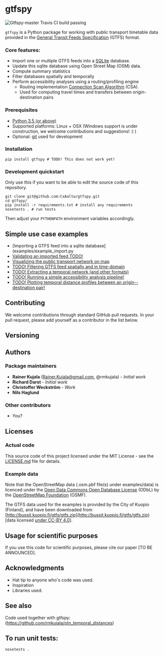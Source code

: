 # gtfspy  

![Gtfspy-master Travis CI build passing](https://api.travis-ci.org/CxAalto/gtfspy.svg?branch=master)

``gtfspy`` is a Python package for working with public transport timetable data provided in the [General Transit Feeds Specification](https://developers.google.com/transit/gtfs/) (GTFS) format.

### Core features:
* Import one or multiple GTFS feeds into a [SQLite](https://www.sqlite.org/) database.
* Update this sqlite database using Open Street Map (OSM) data.
* Compute summary statistics
* Filter databases spatially and temporally
* Perform accessibility analyses using a routing/profiling engine
    - Routing implementation [Connection Scan Algorithm](http://i11www.iti.uni-karlsruhe.de/extra/publications/dpsw-isftr-13.pdf) (CSA).
    - Used for computing travel times and transfers between origin-destination pairs

### Prerequisites
* [Python 3.5 (or above)](https://www.python.org/)
* Supported platforms: Linux + OSX (Windows support is under construction, we welcome contributions and suggestions! :) )
* Optional: [git](https://git-scm.com/) used for development


### Installation

```
pip install gtfspy # TODO! This does not work yet!
```

### Development quickstart

Only use this if you want to be able to edit the source code of this repository.

```
git clone git@github.com:CxAalto/gtfspy.git
cd gtfspy/
pip install -r requirements.txt # install any requirements
nosetests . # run tests
```

Then adjust your ``PYTHONPATH`` environment variables accordingly.


## Simple use case examples
- [Importing a GTFS feed into a sqlite database](examples/example_import.py
- [Validating an imported feed TODO!](examples/example_validation.py)
- [Visualizing the public transport network on map](examples/example_map_visualization.py)
- [TODO! Filtering GTFS feed spatially and in time-domain](examples/example_filter.py)
- [TODO! Extracting a temporal network (and other formats)](examples/example_export.py)
- [TODO! Running a simple accessibility analysis pipeline!](examples/example_accessibility_analysis.py)
- [TODO! Plotting temporal distance profiles between an origin--destination pair!](examples/example_accessibility_analysis.py)



## Contributing

We welcome contributions through standard GitHub pull requests.
In your pull request, please add yourself as a contributor in the list below.


## Versioning

## Authors

### Package maintainers
* **Rainer Kujala** (Rainer.Kujala@gmail.com, @rmkujala) - *Initial work*
* **Richard Darst** - *Initial work*
* **Christoffer Weckström** - *Work*
* **Nils Haglund**

### Other contributors
* You?


## Licenses

### Actual code
This source code of this project licensed under the MIT License - see the [LICENSE.md](LICENSE.md) file for details.

### Example data
Note that the OpenStreetMap data (.osm.pbf file(s) under examples/data) is licenced under the [Open Data Commons Open Database License](https://opendatacommons.org/licenses/odbl/) (ODbL) by the [OpenStreetMap Foundation](http://osmfoundation.org/) (OSMF).

The GTFS data used for the examples is provided by the City of Kuopio (Finland), and have been downloaded from [http://bussit.kuopio.fi/gtfs/gtfs.zip](http://bussit.kuopio.fi/gtfs/gtfs.zip) [data licensed [under CC-BY 4.0](https://creativecommons.org/licenses/by/4.0/deed)].


## Usage for scientific purposes
If you use this code for scientific purposes, please cite our paper [TO BE ANNOUNCED].

## Acknowledgments

* Hat tip to anyone who's code was used.
* Inspiration
* Libraries used.

## See also

Code used together with gtfspy: (https://github.com/rmkujala/ptn_temporal_distances)

## To run unit tests:
```
nosetests .
```

